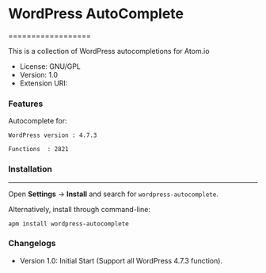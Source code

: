 # WordPress AutoComplete
==================

This is a collection of WordPress  autocompletions for Atom.io

- License: GNU/GPL
- Version: 1.0
- Extension URI:

### Features

Autocomplete for:

    WordPress version : 4.7.3

    Functions  : 2821


### Installation
------------
Open **Settings** → **Install** and search for `wordpress-autocomplete`.

Alternatively, install through command-line:

	apm install wordpress-autocomplete

### Changelogs
- Version 1.0: Initial Start (Support all WordPress 4.7.3 function).
